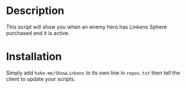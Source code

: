 # Description
This script will show you when an enemy hero has Linkens Sphere purchased and it
is active.

# Installation
Simply add `hake-me/ShowLinkens` to its own line in `repos.txt` then tell the 
client to update your scripts.
